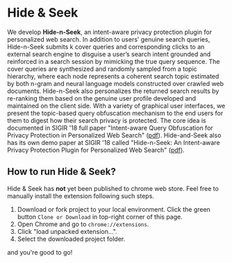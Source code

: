 # Hide & Seek

We develop **Hide-n-Seek**, an intent-aware privacy protection plugin for personalized web search. In addition to users’ genuine search
queries, Hide-n-Seek submits k cover queries and corresponding clicks to an external search engine to disguise a user’s search intent
grounded and reinforced in a search session by mimicking the true query sequence. The cover queries are synthesized and randomly
sampled from a topic hierarchy, where each node represents a coherent search topic estimated by both n-gram and neural language
models constructed over crawled web documents. Hide-n-Seek also personalizes the returned search results by re-ranking them based
on the genuine user profile developed and maintained on the client side. With a variety of graphical user interfaces, we present the
topic-based query obfuscation mechanism to the end users for them to digest how their search privacy is protected. The core idea is documented in SIGIR '18 full paper "Intent-aware Query Obfuscation for Privacy Protection in Personalized Web Search" ([pdf](http://delivery.acm.org/10.1145/3210000/3209983/p285-ahmad.pdf)). Hide-and-Seek also has its own demo paper at SIGIR '18 called "Hide-n-Seek: An Intent-aware Privacy Protection Plugin for Personalized Web Search" ([pdf](http://delivery.acm.org/10.1145/3220000/3210180/p1333-yu.pdf)).

## How to run Hide & Seek?

Hide & Seek has **not** yet been published to chrome web store. Feel free to manually install the extension following such steps.

1. Download or fork project to your local environment. Click the green button `Clone or Download` in top-right corner of this page.
2. Open Chrome and go to `chrome://extensions`.
3. Click "load unpacked extension...".
4. Select the downloaded project folder.

and you're good to go!
